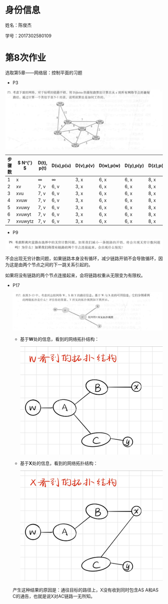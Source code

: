 # 身份信息

姓名：陈俊杰

学号：2017302580109



# 第8次作业

选取第5章——网络层：控制平面的习题



+ P3

![](images/P3.png)





| 步骤数 | $ N^{'} $ | D(t), p(t) | D(u),p(u) | D(v),p(v) | D(w),p(w) | D(y),p(y) | D(z),p(z) |
| ------ | --------- | ---------- | --------- | --------- | --------- | --------- | --------- |
| 1      | x         | ∞          | ∞         | 3, x      | 6, x      | 6, x      | 8, x      |
| 2      | xv        | 7, v       | 6, v      | 3, x      | 6, x      | 6, x      | 8, x      |
| 3      | xvu       | 7, v       | 6, v      | 3, x      | 6, x      | 6, x      | 8, x      |
| 4      | xvuw      | 7, v       | 6, v      | 3, x      | 6, x      | 6, x      | 8, x      |
| 5      | xvuwy     | 7, v       | 6, v      | 3, x      | 6, x      | 6, x      | 8, x      |
| 6      | xvuwyt    | 7, v       | 6, v      | 3, x      | 6, x      | 6, x      | 8, x      |
| 7      | xvuwytz   | 7, v       | 6, v      | 3, x      | 6, x      | 6, x      | 8, x      |





+ P9

![](images/P9.png)

不会出现无穷计数问题，如果链路本身没有循环，减少链路开销不会导致循环，因为这是由两个节点之间的下一跳关系引起的。

如果将没有链路的两个节点连接起来，会将链路权重从无限变为有限权。





+ P17

  ![](images/P17.png)

  + 基于**W**处的信息，看到的网络拓扑结构：

    ![](images/ViewOfW.png)

  + 基于**X**处的信息，看到的网络拓扑结构：

    ![](images/ViewOfX.png)

  产生这种结果的原因是：通往目标的路径上，X没有收到同时包含AS A和AS C的通告，也就是说X对AC链路一无所知。

